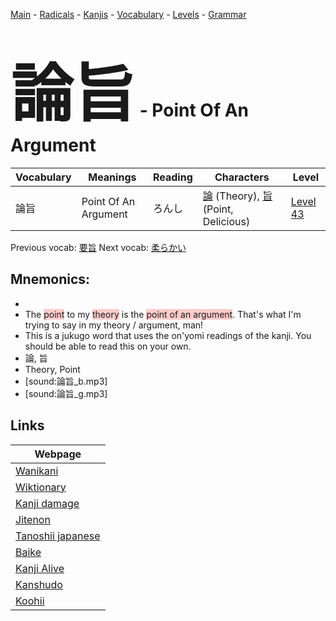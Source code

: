 <style> bigfont {font-size: 100px}</style>
[Main](../README.md) -
[Radicals](../radicals.md) -
[Kanjis](../kanjis.md) -
[Vocabulary](../vocabulary.md) -
[Levels](../levels.md) -
[Grammar](../grammar.md)
# <bigfont> 論旨</bigfont> - Point Of An Argument 

| Vocabulary | Meanings | Reading | Characters | Level |
| --- | --- | --- | --- | --- |
| 論旨 | Point Of An Argument | ろんし |  [論](../kanjis/論.md) (Theory), [旨](../kanjis/旨.md) (Point, Delicious) | [Level 43](../levels/wk_level43.md) |

Previous vocab: [要旨](要旨.md) Next vocab: [柔らかい](柔らかい.md) 

## Mnemonics:

* 
* The <span style="background-color:#ffcccb"> point</span> to my <span style="background-color:#ffcccb"> theory</span> is the <span style="background-color:#ffcccb"> point of an argument</span>. That's what I'm trying to say in my theory / argument, man!
* This is a jukugo word that uses the on'yomi readings of the kanji. You should be able to read this on your own.
* 論, 旨
* Theory, Point
* [sound:論旨_b.mp3]
* [sound:論旨_g.mp3]


## Links 

| Webpage |
| --- |
| [Wanikani          ](https://www.wanikani.com/kanji/論旨) |
| [Wiktionary        ](https://en.wiktionary.org/wiki/論旨) |
| [Kanji damage      ](http://www.kanjidamage.com/kanji/search?utf8=✓&q=論旨) |
| [Jitenon           ](https://jitenon.com/kanji/論旨) |
| [Tanoshii japanese ](https://www.tanoshiijapanese.com/dictionary/kanji.cfm?k=論旨) |
| [Baike             ](https://baike.baidu.com/item/論旨) |
| [Kanji Alive       ](https://app.kanjialive.com/論旨) |
| [Kanshudo          ](https://www.kanshudo.com/searchmn?q=論旨) |
| [Koohii            ](https://kanji.koohii.com/study/kanji/論旨) |
